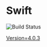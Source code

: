 # Swift

![Build Status](https://travis-ci.org/cyber-dojo-languages/swift.svg?branch=master)

[Version=4.0.3](https://github.com/cyber-dojo-languages/swift/blob/master/check_version.sh)
